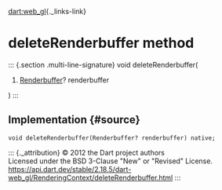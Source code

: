 [dart:web\_gl](../../dart-web_gl/dart-web_gl-library){._links-link}

deleteRenderbuffer method
=========================

::: {.section .multi-line-signature}
void deleteRenderbuffer(

1.  [Renderbuffer](../renderbuffer-class)? renderbuffer

)
:::

Implementation {#source}
--------------

``` {.language-dart data-language="dart"}
void deleteRenderbuffer(Renderbuffer? renderbuffer) native;
```

::: {._attribution}
© 2012 the Dart project authors\
Licensed under the BSD 3-Clause \"New\" or \"Revised\" License.\
<https://api.dart.dev/stable/2.18.5/dart-web_gl/RenderingContext/deleteRenderbuffer.html>
:::
